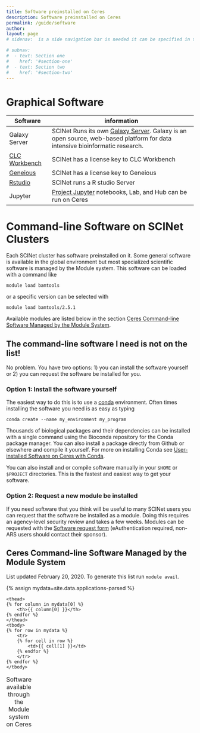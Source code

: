 ```yaml
---
title: Software preinstalled on Ceres
description: Software preinstalled on Ceres
permalink: /guide/software
author:
layout: page
# sidenav:  is a side navigation bar is needed it can be specified in the _data/navigation.yml file

# subnav:
#  - text: Section one
#    href: '#section-one'
#  - text: Section two
#    href: '#section-two'
---
```

# Graphical Software

Software | information
---|---
Galaxy Server | SCINet Runs its own [Galaxy Server](https://galaxy.scinet.science).  Galaxy is an open source, web-based platform for data intensive bioinformatic research.
[CLC Workbench](/scinet-site/guide/clc/) | SCINet has a license key to CLC Workbench
[Geneious](/scinet-site/guide/geneious) |SCINet has a license key to Geneious
[Rstudio](/scinet-site/guide/rstudio) | SCINet runs a R studio Server
Jupyter |  [Project Jupyter](https://jupyter.org/) notebooks, Lab, and Hub can be run on Ceres


# Command-line Software on SCINet Clusters

Each SCINet cluster has software preinstalled on it. Some general software is available in the global environment but most specialized scientific software is managed by the Module system. This software can be loaded with a command like 
```
module load bamtools
``` 
or a specific version can be selected with 
```
module load bamtools/2.5.1
``` 
Available modules are listed below in the section [Ceres Command-line Software Managed by the Module System](#ceres-command-line-software-managed-by-the-module-system).

## The command-line software I need is not on the list!

No problem. You have two options: 1) you can install the software yourself or 2) you can request the software be installed for you.

### Option 1: Install the software yourself

The easiest way to do this is to use a [conda](https://docs.conda.io/en/latest/) environment. Often times installing the software you need is as easy as typing 
```
conda create --name my_environment my_program
``` 
Thousands of biological packages and their dependencies can be installed with a single command using the Bioconda repository for the Conda package manager. You can also install a package directly from Github or elsewhere and compile it yourself. For more on installing Conda see [User-installed Software on Ceres with Conda](https://usda-ars-gbru.github.io/scinet-site/guide/conda).

You can also install and or compile software manually in your  `$HOME`  or  `$PROJECT`  directories. This is the fastest and easiest way to get your software.

### Option 2: Request a new module be installed

If you need software that you think will be useful to many SCINet users you can request that the software be installed as a module. Doing this requires an agency-level security review and takes a few weeks. Modules can be requested with the [Software request form](https://e.arsnet.usda.gov/sites/OCIO/scinet/Lists/Software%20Approval/Main1.aspx) (eAuthentication required, non-ARS users should contact their sponsor).


## Ceres Command-line Software Managed by the Module System

List updated  February 20, 2020. To generate this list run  `module avail`.

{% assign mydata=site.data.applications-parsed %}
<table>
    <caption>Software available through the Module system on Ceres </caption>

    <thead>
    {% for column in mydata[0] %}
        <th>{{ column[0] }}</th>
    {% endfor %}
    </thead>
    <tbody>
    {% for row in mydata %}
        <tr>
        {% for cell in row %}
            <td>{{ cell[1] }}</td>
        {% endfor %}
        </tr>
    {% endfor %}
    </tbody>
</table>
